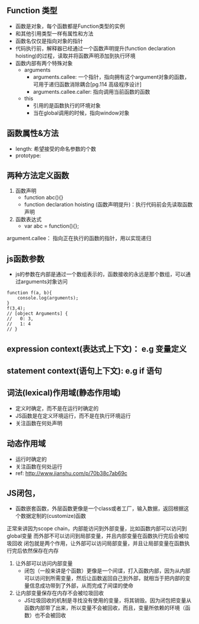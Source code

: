 ## Function 类型
- 函数是对象，每个函数都是Function类型的实例
- 和其他引用类型一样有属性和方法
- 函数名仅仅是指向对象的指针
- 代码执行前，解释器已经通过一个函数声明提升(function declaration hoisting)的过程，读取并将函数声明添加到执行环境
- 函数内部有两个特殊对象
    - arguments
        - arguments.callee: 一个指针，指向拥有这个argument对象的函数，可用于递归函数消除耦合[pg.114 高级程序设计]
        - arguments.callee.caller: 指向调用当前函数的函数
    - this
        - 引用的是函数执行的环境对象
        - 当在global调用的时候，指向window对象

## 函数属性&方法
- length: 希望接受的命名参数的个数
- prototype: 
## 两种方法定义函数
1. 函数声明 
    - function abc(){}
    - function declaration hoisting (函数声明提升)：执行代码前会先读取函数声明
2. 函数表达式 
    - var abc = function(){};

argument.callee： 指向正在执行的函数的指针，用以实现递归


## js函数参数
- js的参数在内部是通过一个数组表示的，函数接收的永远是那个数组，可以通过arguments对象访问

```
function f(a, b){
    console.log(arguments);    
}
f(3,4); 
// [object Arguments] {
//   0: 3,
//   1: 4
// }

```

## expression context(表达式上下文)： e.g 变量定义
## statement context(语句上下文): e.g if 语句


## 词法(lexical)作用域(静态作用域)
- 定义时确定，而不是在运行时确定的
- JS函数是在定义环境运行，而不是在执行环境运行
- 关注函数在何处声明

## 动态作用域
- 运行时确定的
- 关注函数在何处运行
- ref: http://www.jianshu.com/p/70b38c7ab69c

## JS闭包，
- 函数嵌套函数，外层函数更像是一个class或者工厂，输入数据，返回根据这个数据定制的(customize)函数

正常来讲因为scope chain，内部能访问到外部变量，比如函数内部可以访问到global变量
而外部不可以访问到局部变量，并且内部变量在函数执行完后会被垃圾回收
闭包就是两个作用，让外部可以访问局部变量，并且让局部变量在函数执行完后依然保存在内存
1. 让外部可以访问内部变量
    - 闭包（一般来讲是个函数）更像是一个间谍，打入函数内部，因为从内部可以访问到所需变量，然后让函数返回自己到外部，就相当于把内部的变量信息成功带到了外部，从而完成了间谍的使命
2. 让内部变量保存在内存不会被垃圾回收
    - JS垃圾回收的机制是寻找没有使用的变量，将其销毁。因为闭包把变量从函数内部带了出来，所以变量不会被回收，而且，变量所依赖的环境（函数）也不会被回收 